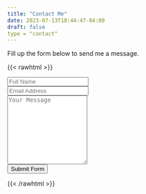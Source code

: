```yaml
---
title: "Contact Me"
date: 2023-07-13T18:44:47-04:00
draft: false
type = "contact"
---
```


Fill up the form below to send me a message.



{{< rawhtml >}}

<div class="container">
  <form target="_blank" action="https://formsubmit.co/1b8834a6411b82259ed49e02b5227c98" method="POST">
    <div class="form-group">
      <div class="form-row">
        <div class="col">
          <input type="text" name="name" class="form-control" placeholder="Full Name" required>
        </div>
        <div class="col">
          <input type="email" name="email" class="form-control" placeholder="Email Address" required>
        </div>
      </div>
    </div>
    <div class="form-group">
      <textarea placeholder="Your Message" class="form-control" name="message" rows="10" required></textarea>
    </div>
    <button type="submit" class="btn btn-lg btn-dark btn-block">Submit Form</button>
  </form>
</div>
{{< /rawhtml >}}